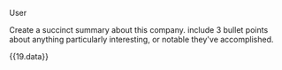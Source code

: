 User

Create a succinct summary about this company. include 3 bullet points about anything particularly interesting, or notable they've accomplished.

{{19.data}}
